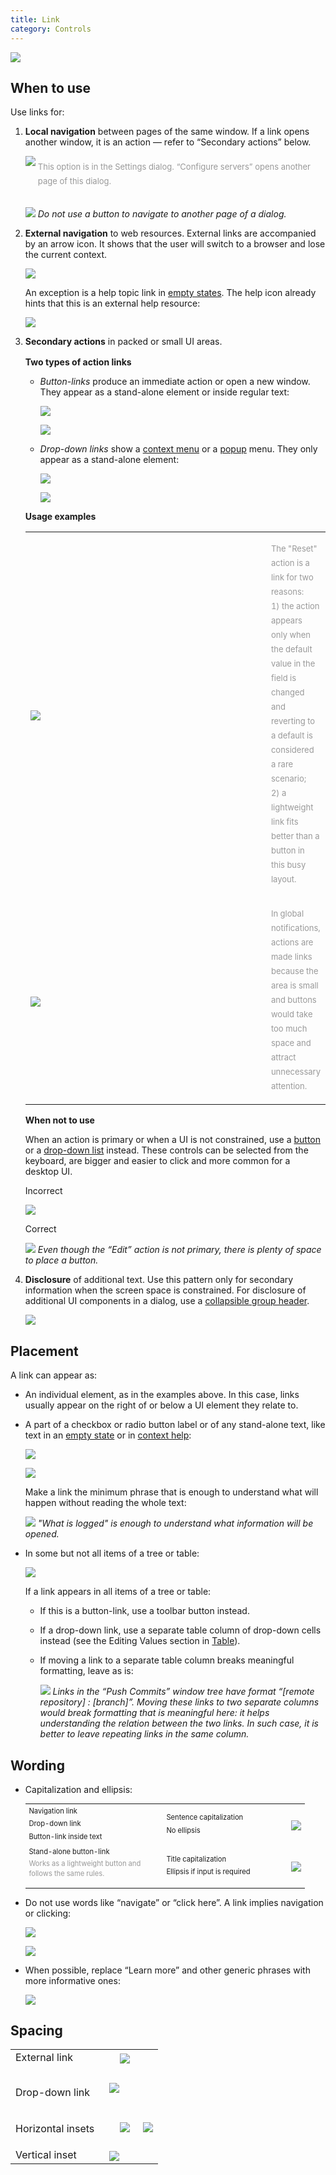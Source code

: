 ```yaml
---
title: Link
category: Controls
---
```

![]({{site.baseurl}}/images/link/adjust-colors.png)

## When to use

Use links for:

1. **Local navigation** between pages of the same window. If a link opens another window, it is an action — refer to “Secondary actions” below.

    ![]({{site.baseurl}}/images/link/deployment-server.png)
    
    <p style="color: #999999; font-size: 13px; line-height: 23px; margin-top: -24px; margin-left: 20px; margin-bottom: 30px">This option is in the Settings dialog. “Configure servers” opens another page of this dialog.</p>

    ![]({{site.baseurl}}/images/link/color-scheme-by-scope.png)
    *Do not use a button to navigate to another page of a dialog.*    

2. **External navigation** to web resources. External links are accompanied by an arrow icon. It shows that the user will switch to a browser and lose the current context. 

    ![]({{site.baseurl}}/images/link/BOM.png)

    An exception is a help topic link in [empty states]({{site.baseurl}}/principles/empty_state/). The help icon already hints that this is an external help resource:

    ![]({{site.baseurl}}/images/link/database-tw-segment.png)

3. **Secondary actions** in packed or small UI areas. 
   
   <p style="margin-top: 16px"><b>Two types of action links </b></p>
   
   * _Button-links_ produce an immediate action or open a new window. They appear as a stand-alone element or inside regular text: 
        
        ![]({{site.baseurl}}/images/link/setup-sdk.png)
                
        ![]({{site.baseurl}}/images/link/add-java-application.png)
        
   * _Drop-down links_ show a [context menu]({{site.baseurl}}/components/context_menu/) or a [popup]({{site.baseurl}}/components/popup/) menu. They only appear as a stand-alone element:
        
        ![]({{site.baseurl}}/images/link/commit-configure.png)
        
        ![]({{site.baseurl}}/images/link/live-templates.png)
        
   **Usage examples**
   
   <table > 
       <col width="400 px">      
       <tr>
           <td> <img src="{{site.baseurl}}/images/link/reset-link.png" style="margin-top: 4px"> </td>
           <td> <p style="color: #999999; font-size: 13px; line-height: 23px">The "Reset" action is a link for two reasons: <br>1) the action appears only when the default value in the field is changed and reverting to a&nbsp;default is considered a rare scenario; <br>2) a lightweight link fits better than a button in this busy layout. </p> </td>                
       </tr>
       <tr>
            <td> <img src="{{site.baseurl}}/images/link/notification.png" style="margin-top: 4px"> </td>
            <td> <p style="color: #999999; font-size: 13px; line-height: 23px">In global notifications, actions are made links because the area is small and buttons would take too much space and attract unnecessary attention. </p> </td>                
        </tr>  
       </table>  
   
   

   **When not to use**
   
   When an action is primary or when a UI is not constrained, use a [button]({{site.baseurl}}/controls/button/) or a [drop-down list]({{site.baseurl}}/controls/drop_down/) instead. These controls can be selected from the keyboard, are bigger and easier to click and more common for a desktop UI.

   <p class="label incorrect">Incorrect</p>
        
   ![]({{site.baseurl}}/images/link/adroid-sdk-incorrect.png)
        
   <p class="label correct">Correct</p>
        
   ![]({{site.baseurl}}/images/link/adroid-sdk-correct.png)
   *Even though the “Edit” action is not primary, there is plenty of space to place a button.*

4. **Disclosure** of additional text. Use this pattern only for secondary information when the screen space is constrained. For disclosure of additional UI components in a dialog, use a [collapsible group header]({{site.baseurl}}/components/collapsible_group_header/).

    ![]({{site.baseurl}}/images/link/tooltip-disclosure.png)

    
    

## Placement

A link can appear as:

* An individual element, as in the examples above. In this case, links usually appear on the right of or below a UI element they relate to.

* A part of a checkbox or radio button label or of any stand-alone text, like text in an [empty state]({{site.baseurl}}/principles/empty_state/) or in [context help]({{site.baseurl}}/principles/context_help/):

    ![]({{site.baseurl}}/images/link/use-color-scheme-font.png)
    
    ![]({{site.baseurl}}/images/link/learn-what-is-logged.png)

    Make a link the minimum phrase that is enough to understand what will happen without reading the whole text:
    
    ![]({{site.baseurl}}/images/link/long-link.png)
    *"What is logged" is enough to understand what information will be opened.*
    
* In some but not all items of a tree or table:

    ![]({{site.baseurl}}/images/link/JSHint.png) 

    If a link appears in all items of a tree or table: 
    * If this is a button-link, use a toolbar button instead. 
    * If a drop-down link, use a separate table column of drop-down cells instead (see the Editing Values section in [Table]({{site.baseurl}}/controls/table/)).
    * If moving a link to a separate table column breaks meaningful formatting, leave as is:
        
        ![]({{site.baseurl}}/images/link/multirepo-push.png)
        *Links in the “Push Commits” window tree have format “[remote repository] : [branch]”. Moving these links to two separate columns would break formatting that is meaningful here: it helps understanding the relation between the two links. In such case, it is better to leave repeating links in the same column.*


## Wording

* Capitalization and ellipsis:

    <table style="line-height: 180%; font-size: 80%">
    <col width="220 px">
    <col width="200 px">
    <tr>
        <td> Navigation link <br>Drop-down link <br> Button-link inside text </td>        
        <td> Sentence capitalization <br>No ellipsis</td>
        <td> <img src="{{site.baseurl}}/images/link/button-link-sentence.png" style="margin-top: 4px"> </td>
    </tr>
    <tr>
        <td> Stand-alone button-link <br><p style="color: #999999; line-height: 140%; margin-top: 2px">Works as a lightweight button and follows the same rules. </p> </td>
        <td> Title capitalization <br>Ellipsis if input is required </td>
        <td> <img src="{{site.baseurl}}/images/link/button-link-title.png" style="margin-top: 4px"> </td>
    </tr>    
    </table>  




* Do not use words like “navigate” or “click here”. A link implies navigation or clicking:

    ![]({{site.baseurl}}/images/link/proxy-settings.png)

    ![]({{site.baseurl}}/images/link/download-drivers.png)

* When possible, replace “Learn more” and other generic phrases with more informative ones:

    ![]({{site.baseurl}}/images/link/closure-linter.png)


## Spacing
<table>
<col width="150px">
<tr>
    <td> External link </td>
    <td> <img src="{{site.baseurl}}/images/link/inset-external-link.png" style="margin-left: 17px; margin-top: 4px"> </td>
</tr>
<tr>
    <td> <p style="margin-top: 30px"> Drop-down link </p> </td>
    <td> <img src="{{site.baseurl}}/images/link/inset-drop-down-link.png" style="margin-left: 0px; margin-top: 0px"> </td>
</tr>
<tr>
    <td> <p style="margin-top: 16px"> Horizontal insets </p>  </td>
    <td> <img src="{{site.baseurl}}/images/link/inset-link-after.png" style="margin-left: 17px; margin-top: 0px">
         <img src="{{site.baseurl}}/images/link/insets-tree.png" style="margin-left: 17px; margin-top: 0px"> 
    </td>
</tr>
<tr>
    <td> Vertical inset </td>
    <td> <img src="{{site.baseurl}}/images/link/inset-link-below.png" style="margin-left: 0px; margin-top: 4px"> </td>
</tr>

    
</table>
